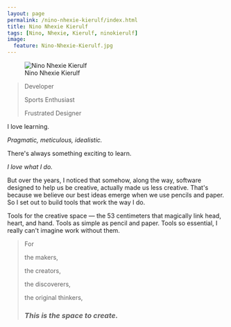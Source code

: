 ```yaml
---
layout: page
permalink: /nino-nhexie-kierulf/index.html
title: Nino Nhexie Kierulf
tags: [Nino, Nhexie, Kierulf, ninokierulf]
image:
  feature: Nino-Nhexie-Kierulf.jpg
---
```

<figure>
  <img src="{{ site.url }}/images/ninokierulf.jpg" alt="Nino Nhexie Kierulf">
  <figcaption>Nino Nhexie Kierulf</figcaption>
</figure>

>Developer
>
>Sports Enthusiast
>
>Frustrated Designer

I
love
learning.


*Pragmatic, meticulous, idealistic.*


There's always something exciting to learn.


*I love what I do.*


But over the years, I noticed that somehow, along the way, software designed to help us be creative, actually made us less creative. That's because we believe our best ideas emerge when we use pencils and paper.
So I set out to build tools that work the way I do.


Tools for the creative space — the 53 centimeters that magically link head, heart, and hand. Tools as simple as pencil and paper. Tools so essential, I  really can't imagine work without them.


> For
>
> the makers,
> 
> the creators,
> 
> the discoverers,
> 
> the original thinkers,
> 
> ### *This is the space to create.* ###